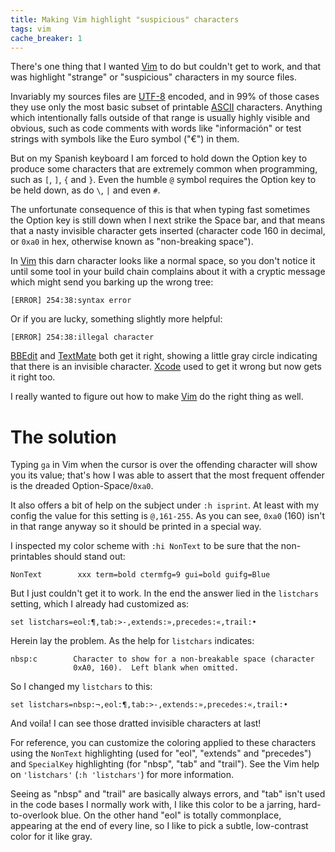 ```yaml
---
title: Making Vim highlight "suspicious" characters
tags: vim
cache_breaker: 1
---
```


There's one thing that I wanted [Vim](/wiki/Vim) to do but couldn't get to work, and that was highlight "strange" or "suspicious" characters in my source files.

Invariably my sources files are [UTF-8](/wiki/UTF-8) encoded, and in 99% of those cases they use only the most basic subset of printable [ASCII](/wiki/ASCII) characters. Anything which intentionally falls outside of that range is usually highly visible and obvious, such as code comments with words like "información" or test strings with symbols like the Euro symbol ("€") in them.

But on my Spanish keyboard I am forced to hold down the Option key to produce some characters that are extremely common when programming, such as `[`, `]`, `{` and `}`. Even the humble `@` symbol requires the Option key to be held down, as do `\`, `|` and even `#`.

The unfortunate consequence of this is that when typing fast sometimes the Option key is still down when I next strike the Space bar, and that means that a nasty invisible character gets inserted (character code 160 in decimal, or `0xa0` in hex, otherwise known as "non-breaking space").

In [Vim](/wiki/Vim) this darn character looks like a normal space, so you don't notice it until some tool in your build chain complains about it with a cryptic message which might send you barking up the wrong tree:

    [ERROR] 254:38:syntax error

Or if you are lucky, something slightly more helpful:

    [ERROR] 254:38:illegal character

[BBEdit](/wiki/BBEdit) and [TextMate](/wiki/TextMate) both get it right, showing a little gray circle indicating that there is an invisible character. [Xcode](/wiki/Xcode) used to get it wrong but now gets it right too.

I really wanted to figure out how to make [Vim](/wiki/Vim) do the right thing as well.

# The solution

Typing `ga` in Vim when the cursor is over the offending character will show you its value; that's how I was able to assert that the most frequent offender is the dreaded Option-Space/`0xa0`.

It also offers a bit of help on the subject under `:h isprint`. At least with my config the value for this setting is `@,161-255`. As you can see, `0xa0` (160) isn't in that range anyway so it should be printed in a special way.

I inspected my color scheme with `:hi NonText` to be sure that the non-printables should stand out:

    NonText        xxx term=bold ctermfg=9 gui=bold guifg=Blue

But I just couldn't get it to work. In the end the answer lied in the `listchars` setting, which I already had customized as:

    set listchars=eol:¶,tab:>-,extends:»,precedes:«,trail:•

Herein lay the problem. As the help for `listchars` indicates:

    nbsp:c        Character to show for a non-breakable space (character
                  0xA0, 160).  Left blank when omitted.

So I changed my `listchars` to this:

    set listchars=nbsp:¬,eol:¶,tab:>-,extends:»,precedes:«,trail:•

And voila! I can see those dratted invisible characters at last!

For reference, you can customize the coloring applied to these characters using the `NonText` highlighting (used for "eol", "extends" and "precedes") and `SpecialKey` highlighting (for "nbsp", "tab" and "trail"). See the Vim help on `'listchars'` (`:h 'listchars'`) for more information.

Seeing as "nbsp" and "trail" are basically always errors, and "tab" isn't used in the code bases I normally work with, I like this color to be a jarring, hard-to-overlook blue. On the other hand "eol" is totally commonplace, appearing at the end of every line, so I like to pick a subtle, low-contrast color for it like gray.
